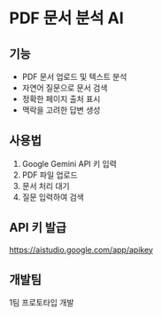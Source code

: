 # PDF 문서 분석 AI

## 기능
- PDF 문서 업로드 및 텍스트 분석
- 자연어 질문으로 문서 검색
- 정확한 페이지 출처 표시
- 맥락을 고려한 답변 생성

## 사용법
1. Google Gemini API 키 입력
2. PDF 파일 업로드
3. 문서 처리 대기
4. 질문 입력하여 검색

## API 키 발급
https://aistudio.google.com/app/apikey

## 개발팀
1팀 프로토타입 개발
